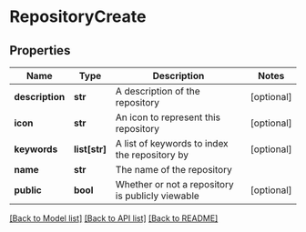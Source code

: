 # RepositoryCreate

## Properties
Name | Type | Description | Notes
------------ | ------------- | ------------- | -------------
**description** | **str** | A description of the repository | [optional] 
**icon** | **str** | An icon to represent this repository | [optional] 
**keywords** | **list[str]** | A list of keywords to index the repository by | [optional] 
**name** | **str** | The name of the repository | 
**public** | **bool** | Whether or not a repository is publicly viewable | [optional] 

[[Back to Model list]](../README.md#documentation-for-models) [[Back to API list]](../README.md#documentation-for-api-endpoints) [[Back to README]](../README.md)


